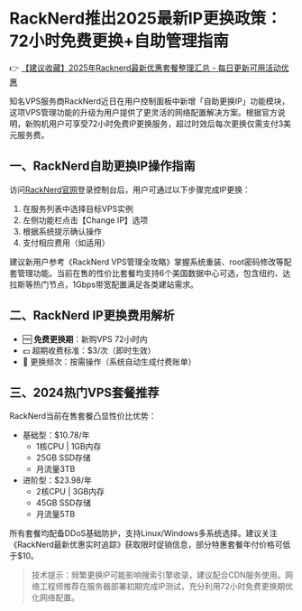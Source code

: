 # RackNerd推出2025最新IP更换政策：72小时免费更换+自助管理指南

👉 [【建议收藏】2025年Racknerd最新优惠套餐整理汇总 - 每日更新可用活动优惠](https://bit.ly/Rack_Nerd)

知名VPS服务商RackNerd近日在用户控制面板中新增「自助更换IP」功能模块，这项VPS管理功能的升级为用户提供了更灵活的网络配置解决方案。根据官方说明，新购机用户可享受72小时免费IP更换服务，超过时效后每次更换仅需支付3美元服务费。

## 一、RackNerd自助更换IP操作指南
访问[RackNerd官网](https://bit.ly/Rack_Nerd)登录控制台后，用户可通过以下步骤完成IP更换：
1. 在服务列表中选择目标VPS实例
2. 左侧功能栏点击【Change IP】选项
3. 根据系统提示确认操作
4. 支付相应费用（如适用）

建议新用户参考《RackNerd VPS管理全攻略》掌握系统重装、root密码修改等配套管理功能。当前在售的性价比套餐均支持6个美国数据中心可选，包含纽约、达拉斯等热门节点，1Gbps带宽配置满足各类建站需求。

## 二、RackNerd IP更换费用解析
- 🆓 **免费更换期**：新购VPS 72小时内
- 💵 超期收费标准：$3/次（即时生效）
- 🔄 更换频次：按需操作（系统自动生成付费账单）

## 三、2024热门VPS套餐推荐
RackNerd当前在售套餐凸显性价比优势：
- 基础型：$10.78/年
  - 1核CPU | 1GB内存
  - 25GB SSD存储
  - 月流量3TB
- 进阶型：$23.98/年
  - 2核CPU | 3GB内存
  - 45GB SSD存储
  - 月流量5TB 

所有套餐均配备DDoS基础防护，支持Linux/Windows多系统选择。建议关注《RackNerd最新优惠实时追踪》获取限时促销信息，部分特惠套餐年付价格可低于$10。

> 技术提示：频繁更换IP可能影响搜索引擎收录，建议配合CDN服务使用。网络工程师推荐在服务器部署初期完成IP测试，充分利用72小时免费更换期优化网络配置。